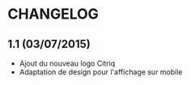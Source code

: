 CHANGELOG
=========

## 1.1 (03/07/2015)
* Ajout du nouveau logo Citriq
* Adaptation de design pour l'affichage sur mobile